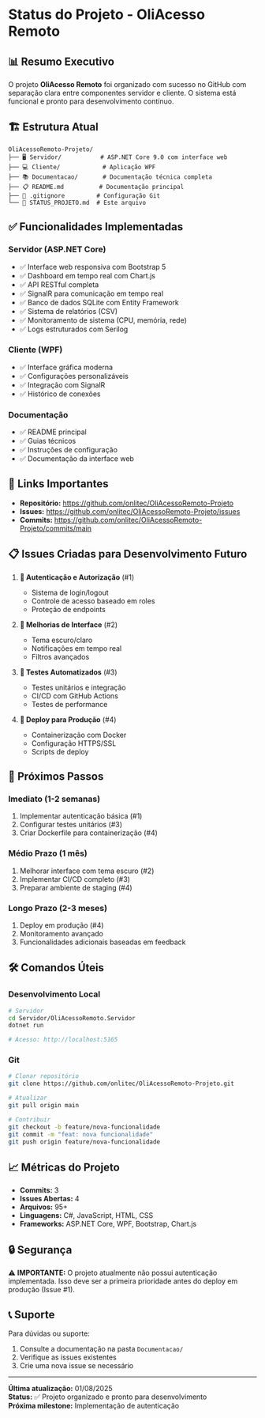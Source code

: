 # Status do Projeto - OliAcesso Remoto

## 📊 Resumo Executivo

O projeto **OliAcesso Remoto** foi organizado com sucesso no GitHub com separação clara entre componentes servidor e cliente. O sistema está funcional e pronto para desenvolvimento contínuo.

## 🏗️ Estrutura Atual

```
OliAcessoRemoto-Projeto/
├── 🖥️ Servidor/           # ASP.NET Core 9.0 com interface web
├── 💻 Cliente/            # Aplicação WPF
├── 📚 Documentacao/       # Documentação técnica completa
├── 📋 README.md          # Documentação principal
├── 🚫 .gitignore         # Configuração Git
└── 📄 STATUS_PROJETO.md  # Este arquivo
```

## ✅ Funcionalidades Implementadas

### Servidor (ASP.NET Core)
- ✅ Interface web responsiva com Bootstrap 5
- ✅ Dashboard em tempo real com Chart.js
- ✅ API RESTful completa
- ✅ SignalR para comunicação em tempo real
- ✅ Banco de dados SQLite com Entity Framework
- ✅ Sistema de relatórios (CSV)
- ✅ Monitoramento de sistema (CPU, memória, rede)
- ✅ Logs estruturados com Serilog

### Cliente (WPF)
- ✅ Interface gráfica moderna
- ✅ Configurações personalizáveis
- ✅ Integração com SignalR
- ✅ Histórico de conexões

### Documentação
- ✅ README principal
- ✅ Guias técnicos
- ✅ Instruções de configuração
- ✅ Documentação da interface web

## 🔗 Links Importantes

- **Repositório:** https://github.com/onlitec/OliAcessoRemoto-Projeto
- **Issues:** https://github.com/onlitec/OliAcessoRemoto-Projeto/issues
- **Commits:** https://github.com/onlitec/OliAcessoRemoto-Projeto/commits/main

## 📋 Issues Criadas para Desenvolvimento Futuro

1. **🔐 Autenticação e Autorização** (#1)
   - Sistema de login/logout
   - Controle de acesso baseado em roles
   - Proteção de endpoints

2. **🎨 Melhorias de Interface** (#2)
   - Tema escuro/claro
   - Notificações em tempo real
   - Filtros avançados

3. **🧪 Testes Automatizados** (#3)
   - Testes unitários e integração
   - CI/CD com GitHub Actions
   - Testes de performance

4. **🚀 Deploy para Produção** (#4)
   - Containerização com Docker
   - Configuração HTTPS/SSL
   - Scripts de deploy

## 🎯 Próximos Passos

### Imediato (1-2 semanas)
1. Implementar autenticação básica (#1)
2. Configurar testes unitários (#3)
3. Criar Dockerfile para containerização (#4)

### Médio Prazo (1 mês)
1. Melhorar interface com tema escuro (#2)
2. Implementar CI/CD completo (#3)
3. Preparar ambiente de staging (#4)

### Longo Prazo (2-3 meses)
1. Deploy em produção (#4)
2. Monitoramento avançado
3. Funcionalidades adicionais baseadas em feedback

## 🛠️ Comandos Úteis

### Desenvolvimento Local
```bash
# Servidor
cd Servidor/OliAcessoRemoto.Servidor
dotnet run

# Acesso: http://localhost:5165
```

### Git
```bash
# Clonar repositório
git clone https://github.com/onlitec/OliAcessoRemoto-Projeto.git

# Atualizar
git pull origin main

# Contribuir
git checkout -b feature/nova-funcionalidade
git commit -m "feat: nova funcionalidade"
git push origin feature/nova-funcionalidade
```

## 📈 Métricas do Projeto

- **Commits:** 3
- **Issues Abertas:** 4
- **Arquivos:** 95+
- **Linguagens:** C#, JavaScript, HTML, CSS
- **Frameworks:** ASP.NET Core, WPF, Bootstrap, Chart.js

## 🔒 Segurança

⚠️ **IMPORTANTE:** O projeto atualmente não possui autenticação implementada. Isso deve ser a primeira prioridade antes do deploy em produção (Issue #1).

## 📞 Suporte

Para dúvidas ou suporte:
1. Consulte a documentação na pasta `Documentacao/`
2. Verifique as issues existentes
3. Crie uma nova issue se necessário

---

**Última atualização:** 01/08/2025  
**Status:** ✅ Projeto organizado e pronto para desenvolvimento  
**Próxima milestone:** Implementação de autenticação